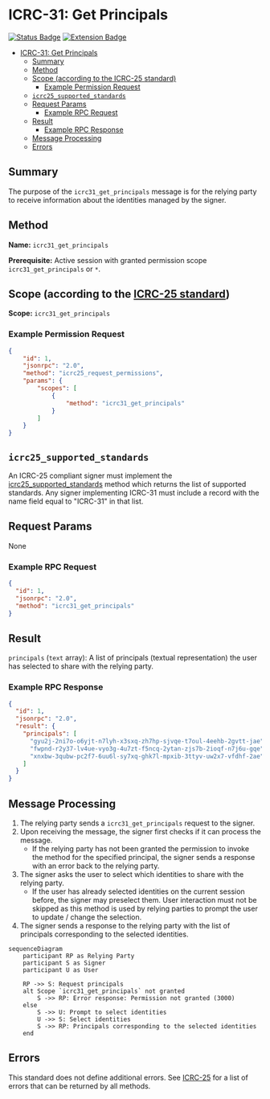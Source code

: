 # ICRC-31: Get Principals

[![Status Badge](https://img.shields.io/badge/STATUS-DRAFT-ffcc00.svg)](https://github.com/orgs/dfinity/projects/31)
[![Extension Badge](https://img.shields.io/badge/Extends-ICRC--25-ffcc222.svg)](./icrc_25_signer_interaction_standard.md)

<!-- TOC -->
* [ICRC-31: Get Principals](#icrc-31-get-principals)
  * [Summary](#summary)
  * [Method](#method)
  * [Scope (according to the ICRC-25 standard)](#scope-according-to-the-icrc-25-standard)
    * [Example Permission Request](#example-permission-request)
  * [`icrc25_supported_standards`](#icrc25_supported_standards)
  * [Request Params](#request-params)
    * [Example RPC Request](#example-rpc-request)
  * [Result](#result)
    * [Example RPC Response](#example-rpc-response)
  * [Message Processing](#message-processing)
  * [Errors](#errors)
<!-- TOC -->
## Summary

The purpose of the `icrc31_get_principals` message is for the relying party to receive information about the identities managed by the signer.

## Method

**Name:** `icrc31_get_principals`

**Prerequisite:** Active session with granted permission scope `icrc31_get_principals` or `*`.

## Scope (according to the [ICRC-25 standard](./icrc_25_signer_interaction_standard.md))

**Scope:** `icrc31_get_principals` 

### Example Permission Request
```json
{
    "id": 1,
    "jsonrpc": "2.0",
    "method": "icrc25_request_permissions",
    "params": {
        "scopes": [
            {
                "method": "icrc31_get_principals"
            }
        ]
    }
}
```

## `icrc25_supported_standards`

An ICRC-25 compliant signer must implement the [icrc25_supported_standards](./icrc_25_signer_interaction_standard.md#icrc25_supported_standards) method which returns the list of supported standards. Any signer implementing ICRC-31 must include a record with the name field equal to "ICRC-31" in that list.

## Request Params

None

### Example RPC Request

```json
{
  "id": 1,
  "jsonrpc": "2.0",
  "method": "icrc31_get_principals"
}
```

## Result

`principals` (`text` array): A list of principals (textual representation) the user has selected to share with the relying party.

### Example RPC Response

```json
{
  "id": 1,
  "jsonrpc": "2.0",
  "result": {
    "principals": [
      "gyu2j-2ni7o-o6yjt-n7lyh-x3sxq-zh7hp-sjvqe-t7oul-4eehb-2gvtt-jae",
      "fwpnd-r2y37-lv4ue-vyo3g-4u7zt-f5ncq-2ytan-zjs7b-2ioqf-n7j6u-gqe",
      "xnxbw-3qubw-pc2f7-6uu6l-sy7xq-ghk7l-mpxib-3ttyv-uw2x7-vfdhf-2ae"
    ]
  }
}
```

## Message Processing

1. The relying party sends a `icrc31_get_principals` request to the signer.
2. Upon receiving the message, the signer first checks if it can process the message.
    - If the relying party has not been granted the permission to invoke the method for the specified principal, the signer sends a response with an error back to the relying party.
3. The signer asks the user to select which identities to share with the relying party.
    - If the user has already selected identities on the current session before, the signer may preselect them. User interaction must not be skipped as this method is used by relying parties to prompt the user to update / change the selection.
4. The signer sends a response to the relying party with the list of principals corresponding to the selected identities.

```mermaid
sequenceDiagram
    participant RP as Relying Party
    participant S as Signer
    participant U as User

    RP ->> S: Request principals
    alt Scope `icrc31_get_principals` not granted
        S ->> RP: Error response: Permission not granted (3000)
    else
        S ->> U: Prompt to select identities
        U ->> S: Select identities
        S ->> RP: Principals corresponding to the selected identities
    end
```

## Errors

This standard does not define additional errors. See [ICRC-25](./icrc_25_signer_interaction_standard.md#errors-3) for a list of errors that can be returned by all methods.
